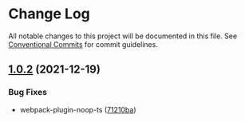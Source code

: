 # Change Log

All notable changes to this project will be documented in this file.
See [Conventional Commits](https://conventionalcommits.org) for commit guidelines.

## [1.0.2](https://github.com/taoliujun/npm-packages/compare/webpack-plugin-noop-ts@1.0.1...webpack-plugin-noop-ts@1.0.2) (2021-12-19)


### Bug Fixes

* webpack-plugin-noop-ts ([71210ba](https://github.com/taoliujun/npm-packages/commit/71210ba89450b6bd4077c624ec48731f75348eb4))
